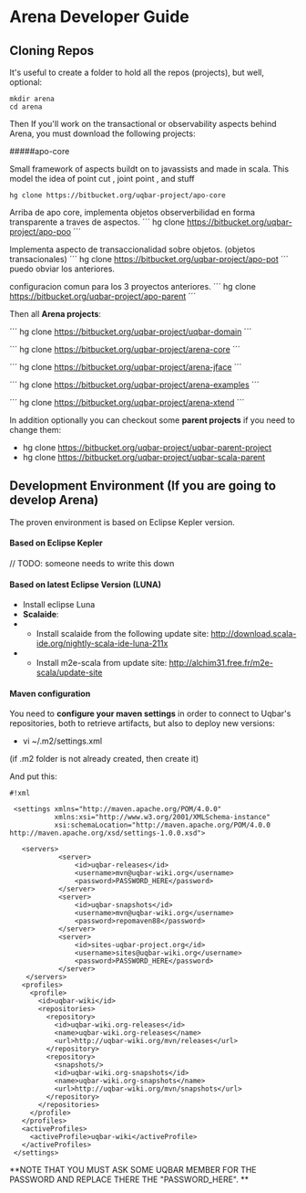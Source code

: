 # Arena Developer Guide #

## Cloning Repos 

It's useful to create a folder to hold all the repos (projects), but well, optional:
```
mkdir arena
cd arena
```

Then If you'll work on the transactional or observability aspects behind Arena, you must download the following projects:

#####apo-core

Small framework of aspects buildt on to javassists and made in scala.
This model the idea of point cut , joint point , and stuff

```
hg clone https://bitbucket.org/uqbar-project/apo-core
```

Arriba de apo core, implementa objetos observerbilidad en forma transparente a traves de aspectos.
´´´ 
hg clone https://bitbucket.org/uqbar-project/apo-poo
´´´ 

Implementa aspecto de transaccionalidad sobre objetos. (objetos transacionales)
´´´ 
hg clone https://bitbucket.org/uqbar-project/apo-pot
´´´ 
puedo obviar los anteriores.


configuracion comun para los 3 proyectos anteriores.
´´´ 
hg clone https://bitbucket.org/uqbar-project/apo-parent
´´´ 

Then all **Arena projects**:

´´´ 
hg clone https://bitbucket.org/uqbar-project/uqbar-domain
´´´ 

´´´ 
hg clone https://bitbucket.org/uqbar-project/arena-core
´´´ 

´´´ 
hg clone https://bitbucket.org/uqbar-project/arena-jface
´´´ 

´´´ 
hg clone https://bitbucket.org/uqbar-project/arena-examples
´´´ 

´´´ 
hg clone https://bitbucket.org/uqbar-project/arena-xtend
´´´ 

In addition optionally you can checkout some **parent projects** if you need to change them:

* hg clone https://bitbucket.org/uqbar-project/uqbar-parent-project
* hg clone https://bitbucket.org/uqbar-project/uqbar-scala-parent

## Development Environment (If you are going to develop Arena)

The proven environment is based on Eclipse Kepler version.

#### Based on Eclipse Kepler ####

// TODO: someone needs to write this down

#### Based on latest Eclipse Version (LUNA) #####

* Install eclipse Luna
* **Scalaide**:
* + Install scalaide from the following update site: http://download.scala-ide.org/nightly-scala-ide-luna-211x
* + Install m2e-scala from update site: http://alchim31.free.fr/m2e-scala/update-site

#### Maven configuration ####

You need to **configure your maven settings** in order to connect to Uqbar's repositories, both to retrieve artifacts, but also to deploy new versions:

* vi ~/.m2/settings.xml

(if .m2 folder is not already created, then create it)

And put this:

```
#!xml

 <settings xmlns="http://maven.apache.org/POM/4.0.0"  
           xmlns:xsi="http://www.w3.org/2001/XMLSchema-instance"
           xsi:schemaLocation="http://maven.apache.org/POM/4.0.0 http://maven.apache.org/xsd/settings-1.0.0.xsd">

   <servers>
            <server>
                <id>uqbar-releases</id>
                <username>mvn@uqbar-wiki.org</username>
                <password>PASSWORD_HERE</password>
            </server>
            <server>
                <id>uqbar-snapshots</id>
                <username>mvn@uqbar-wiki.org</username>
                <password>repomaven88</password>
            </server>
            <server>
                <id>sites-uqbar-project.org</id>
                <username>sites@uqbar-wiki.org</username>
                <password>PASSWORD_HERE</password>
            </server>
    </servers>
   <profiles>
     <profile>
       <id>uqbar-wiki</id>
       <repositories>
         <repository>
           <id>uqbar-wiki.org-releases</id>
           <name>uqbar-wiki.org-releases</name>
           <url>http://uqbar-wiki.org/mvn/releases</url>
         </repository>
         <repository>
           <snapshots/>
           <id>uqbar-wiki.org-snapshots</id>
           <name>uqbar-wiki.org-snapshots</name>
           <url>http://uqbar-wiki.org/mvn/snapshots</url>
         </repository>
       </repositories>
     </profile>
   </profiles>
   <activeProfiles>
     <activeProfile>uqbar-wiki</activeProfile>
   </activeProfiles>
 </settings>
```

**NOTE THAT YOU MUST ASK SOME UQBAR MEMBER FOR THE PASSWORD AND REPLACE THERE THE "PASSWORD_HERE".
**
